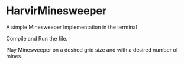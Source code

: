 # HarvirMinesweeper
A simple Minesweeper Implementation in the terminal

Compile and Run the file.

Play Minesweeper on a desired grid size and with a desired number of mines.
